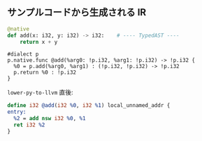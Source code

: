 ## サンプルコードから生成される IR

```python
@native
def add(x: i32, y: i32) -> i32:    # ---- TypedAST ----
    return x + y
```

```mlir
#dialect p
p.native.func @add(%arg0: !p.i32, %arg1: !p.i32) -> !p.i32 {
  %0 = p.add(%arg0, %arg1) : (!p.i32, !p.i32) -> !p.i32
  p.return %0 : !p.i32
}
```

`lower-py-to-llvm` 直後:

```llvm
define i32 @add(i32 %0, i32 %1) local_unnamed_addr {
entry:
  %2 = add nsw i32 %0, %1
  ret i32 %2
}
```
